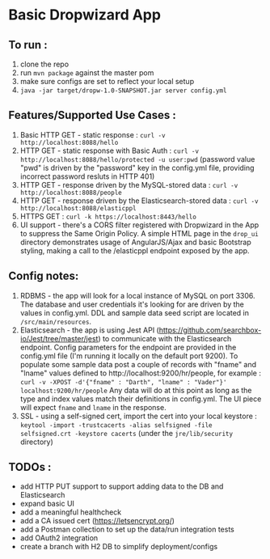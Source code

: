 # Basic Dropwizard App
## To run : 
1. clone the repo
2. run ```mvn package``` against the master pom
3. make sure configs are set to reflect your local setup
4. ```java -jar target/dropw-1.0-SNAPSHOT.jar server config.yml```

## Features/Supported Use Cases :
1. Basic HTTP GET - static response : ```curl -v http://localhost:8088/hello```
2. HTTP GET - static response with Basic Auth : ```curl -v http://localhost:8088/hello/protected -u user:pwd``` (password value "pwd" is driven by the "password" key in the config.yml file, providing incorrect password resluts in HTTP 401)
3. HTTP GET - response driven by the MySQL-stored data : ```curl -v http://localhost:8088/people```
4. HTTP GET - response driven by the Elasticsearch-stored data : ```curl -v http://localhost:8088/elasticppl```
5. HTTPS GET : ```curl -k https://localhost:8443/hello```
6. UI support -  there's a CORS filter registered with Dropwizard in the App to suppress the Same Origin Policy. A simple HTML page in the ```drop_ui``` directory demonstrates usage of AngularJS/Ajax and basic Bootstrap styling, making a call to the /elasticppl endpoint exposed by the app.

##  Config notes:
1. RDBMS - the app will look for a local instance of MySQL on port 3306. The database and user credentials it's looking for are driven by the values in config.yml. DDL and sample data seed script are located in ```/src/main/resources```.
2. Elasticsearch - the app is using Jest API (https://github.com/searchbox-io/Jest/tree/master/jest) to communicate with the Elasticsearch endpoint. Config parameters for the endpoint are provided in the config.yml file (I'm running it locally on the default port 9200). To populate some sample data post a couple of records with "fname" and "lname" values defined to http://localhost:9200/hr/people, for example : 
```curl -v -XPOST -d'{"fname" : "Darth", "lname" : "Vader"}' localhost:9200/hr/people```
Any data will do at this point as long as the type and index values match their definitions in config.yml. The UI piece will expect ```fname``` and ```lname``` in the response.
3. SSL - using a self-signed cert, import the cert into your local keystore : ```keytool -import -trustcacerts -alias selfsigned -file selfsigned.crt -keystore cacerts``` (under the ```jre/lib/security``` directory)  


##  TODOs :
- add HTTP PUT support to support adding data to the DB and Elasticsearch
- expand basic UI 
- add a meaningful healthcheck
- add a CA issued cert (https://letsencrypt.org/)
- add a Postman collection to set up the data/run integration tests
- add OAuth2 integration
- create a branch with H2 DB to simplify deployment/configs
